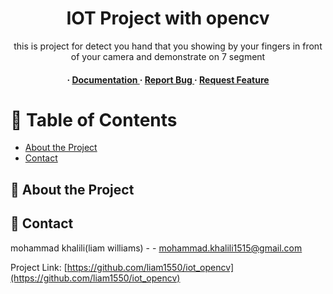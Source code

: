 <div align='center'>

<h1>IOT Project with opencv</h1>
<p>this is project for detect you hand that you showing by your fingers in front of your camera and demonstrate on 7 segment</p>

<h4> <span> · </span> <a href="https://github.com/liam1550/iot_opencv/blob/master/README.md"> Documentation </a> <span> · </span> <a href="https://github.com/liam1550/iot_opencv/issues"> Report Bug </a> <span> · </span> <a href="https://github.com/liam1550/iot_opencv/issues"> Request Feature </a> </h4>


</div>

# :notebook_with_decorative_cover: Table of Contents

- [About the Project](#star2-about-the-project)
- [Contact](#handshake-contact)


## :star2: About the Project

## :handshake: Contact

mohammad khalili(liam williams) - - mohammad.khalili1515@gmail.com

Project Link: [https://github.com/liam1550/iot_opencv](https://github.com/liam1550/iot_opencv)
